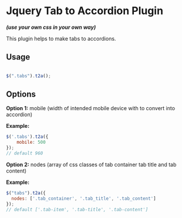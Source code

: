 # Jquery Tab to Accordion Plugin
***(use your own css in your own way)***

This plugin helps to make tabs to accordions.

## Usage

```javascript

$(".tabs").t2a();

```
## Options
**Option 1:** mobile (width of intended mobile device with to convert into accordion)

**Example:**
```javascript
$('.tabs').t2a({
	mobile: 500
});
// default 960
```

**Option 2:** nodes (array of css classes of  tab container tab title and tab content)

**Example:**
```javascript
$("tabs").t2a({
  nodes: ['.tab_container', '.tab_title', '.tab_content']
});
// default ['.tab-item', '.tab-title', '.tab-content']
```
